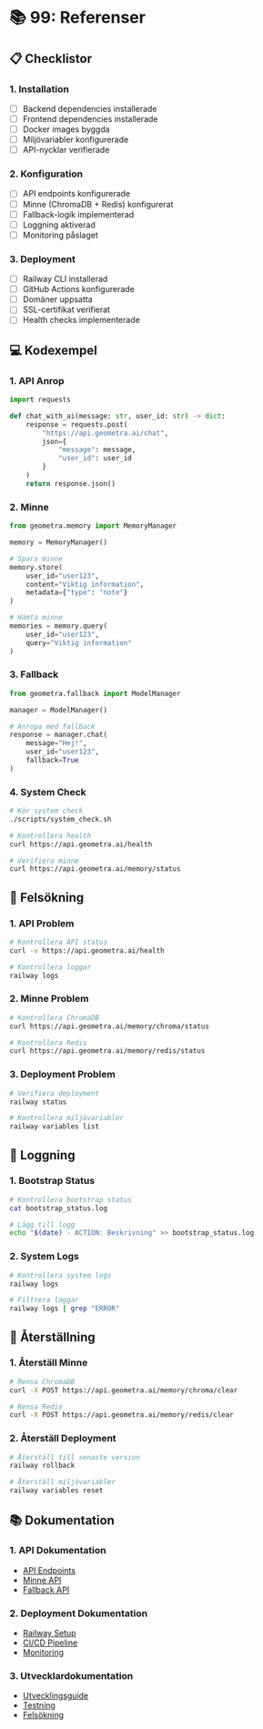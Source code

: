 # 📚 99: Referenser

## 📋 Checklistor

### 1. Installation
- [ ] Backend dependencies installerade
- [ ] Frontend dependencies installerade
- [ ] Docker images byggda
- [ ] Miljövariabler konfigurerade
- [ ] API-nycklar verifierade

### 2. Konfiguration
- [ ] API endpoints konfigurerade
- [ ] Minne (ChromaDB + Redis) konfigurerat
- [ ] Fallback-logik implementerad
- [ ] Loggning aktiverad
- [ ] Monitoring påslaget

### 3. Deployment
- [ ] Railway CLI installerad
- [ ] GitHub Actions konfigurerade
- [ ] Domäner uppsatta
- [ ] SSL-certifikat verifierat
- [ ] Health checks implementerade

## 💻 Kodexempel

### 1. API Anrop
```python
import requests

def chat_with_ai(message: str, user_id: str) -> dict:
    response = requests.post(
        "https://api.geometra.ai/chat",
        json={
            "message": message,
            "user_id": user_id
        }
    )
    return response.json()
```

### 2. Minne
```python
from geometra.memory import MemoryManager

memory = MemoryManager()

# Spara minne
memory.store(
    user_id="user123",
    content="Viktig information",
    metadata={"type": "note"}
)

# Hämta minne
memories = memory.query(
    user_id="user123",
    query="Viktig information"
)
```

### 3. Fallback
```python
from geometra.fallback import ModelManager

manager = ModelManager()

# Anropa med fallback
response = manager.chat(
    message="Hej!",
    user_id="user123",
    fallback=True
)
```

### 4. System Check
```bash
# Kör system check
./scripts/system_check.sh

# Kontrollera health
curl https://api.geometra.ai/health

# Verifiera minne
curl https://api.geometra.ai/memory/status
```

## 🔧 Felsökning

### 1. API Problem
```bash
# Kontrollera API status
curl -v https://api.geometra.ai/health

# Kontrollera loggar
railway logs
```

### 2. Minne Problem
```bash
# Kontrollera ChromaDB
curl https://api.geometra.ai/memory/chroma/status

# Kontrollera Redis
curl https://api.geometra.ai/memory/redis/status
```

### 3. Deployment Problem
```bash
# Verifiera deployment
railway status

# Kontrollera miljövariabler
railway variables list
```

## 📝 Loggning

### 1. Bootstrap Status
```bash
# Kontrollera bootstrap status
cat bootstrap_status.log

# Lägg till logg
echo "$(date) - ACTION: Beskrivning" >> bootstrap_status.log
```

### 2. System Logs
```bash
# Kontrollera system logs
railway logs

# Filtrera loggar
railway logs | grep "ERROR"
```

## 🔄 Återställning

### 1. Återställ Minne
```bash
# Rensa ChromaDB
curl -X POST https://api.geometra.ai/memory/chroma/clear

# Rensa Redis
curl -X POST https://api.geometra.ai/memory/redis/clear
```

### 2. Återställ Deployment
```bash
# Återställ till senaste version
railway rollback

# Återställ miljövariabler
railway variables reset
```

## 📚 Dokumentation

### 1. API Dokumentation
- [API Endpoints](docs/api.md)
- [Minne API](docs/memory.md)
- [Fallback API](docs/fallback.md)

### 2. Deployment Dokumentation
- [Railway Setup](docs/railway.md)
- [CI/CD Pipeline](docs/cicd.md)
- [Monitoring](docs/monitoring.md)

### 3. Utvecklardokumentation
- [Utvecklingsguide](docs/development.md)
- [Testning](docs/testing.md)
- [Felsökning](docs/troubleshooting.md)